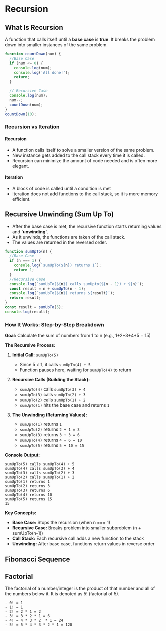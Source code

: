 # Recursion

## What Is Recursion

A function that calls itself until a **base case** is **true**. It breaks the problem down into smaller instances of the same problem.

```javascript
function countDown(num) {
  //Base Case
  if (num <= 0) {
    console.log(num);
    console.log('All done!');
    return;
  }

  // Recursive Case
  console.log(num);
  num--;
  countDown(num);
}
countDown(10);
```

### Recursion vs Iteration

#### Recursion

- A function calls itself to solve a smaller version of the same problem.
- New instance gets added to the call stack every time it is called.
- Recursion can minimize the amount of code needed and is often more elegant.

#### Iteration

- A block of code is called until a condition is met
- Iteration does not add functions to the call stack, so it is more memory efficient.

## Recursive Unwinding (Sum Up To)

- After the base case is met, the recursive function starts returning values and **'unwinding'**.
- As it unwinds, the functions are taken of the call stack.
- The values are returned in the reversed order.

```javascript
function sumUpTo(n) {
  //Base Case
  if (n === 1) {
    console.log(`sumUpTo(${n}) returns 1`);
    return 1;
  }
  //Recursive Case
  console.log(`sumUpTo(${n}) calls sumUpto(${n - 1}) + ${n}`);
  const result = n + sumUpTo(n - 1);
  console.log(`sumUpTo(${n}) returns ${result}`);
  return result;
}
const result = sumUpTo(5);
console.log(result);
```

### How It Works: Step-by-Step Breakdown

**Goal:** Calculate the sum of numbers from 1 to n (e.g., 1+2+3+4+5 = 15)

**The Recursive Process:**

1. **Initial Call:** `sumUpTo(5)`

   - Since 5 ≠ 1, it calls `sumUpTo(4) + 5`
   - Function pauses here, waiting for `sumUpTo(4)` to return

2. **Recursive Calls (Building the Stack):**

   - `sumUpTo(4)` calls `sumUpTo(3) + 4`
   - `sumUpTo(3)` calls `sumUpTo(2) + 3`
   - `sumUpTo(2)` calls `sumUpTo(1) + 2`
   - `sumUpTo(1)` hits the base case and returns `1`

3. **The Unwinding (Returning Values):**
   - `sumUpTo(1)` returns `1`
   - `sumUpTo(2)` returns `2 + 1 = 3`
   - `sumUpTo(3)` returns `3 + 3 = 6`
   - `sumUpTo(4)` returns `4 + 6 = 10`
   - `sumUpTo(5)` returns `5 + 10 = 15`

**Console Output:**

```
sumUpTo(5) calls sumUpTo(4) + 5
sumUpTo(4) calls sumUpTo(3) + 4
sumUpTo(3) calls sumUpTo(2) + 3
sumUpTo(2) calls sumUpTo(1) + 2
sumUpTo(1) returns 1
sumUpTo(2) returns 3
sumUpTo(3) returns 6
sumUpTo(4) returns 10
sumUpTo(5) returns 15
15
```

**Key Concepts:**

- **Base Case:** Stops the recursion (when n === 1)
- **Recursive Case:** Breaks problem into smaller subproblem (n + sumUpTo(n-1))
- **Call Stack:** Each recursive call adds a new function to the stack
- **Unwinding:** After base case, functions return values in reverse order

## Fibonacci Sequence

## Factorial

The factorial of a number/integer is the product of that number and all of the numbers below it. It is denoted as 5! (factorial of 5).

```text
- 0! = 1
- 1! = 1
- 2! = 2 * 1 = 2
- 3! = 3 * 2 * 1 = 6
- 4! = 4 * 3 * 2  * 1 = 24
- 5! = 5 * 4 * 3 * 2 * 1 = 120
```
